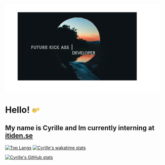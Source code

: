 [![Header](https://github.com/CyrilleKolle/CyrilleKolle/blob/main/readme.jpg "Header")](https://cyrillekolle.github.io/)


# Hello! <img src="https://github.com/CyrilleKolle/CyrilleKolle/blob/main/tenor.gif" width="30px">

## My name is Cyrille and Im currently interning at [itiden.se](itiden.se)

[![Top Langs](https://github-readme-stats.vercel.app/api/top-langs/?username=CyrilleKolle)](https://github.com/CyrilleKolle/github-readme-stats)
[![Cyrille's wakatime stats](https://github-readme-stats.vercel.app/api/wakatime?username=CyrilleKolle)](https://github.com/CyrilleKolle/github-readme-stats)

[![Cyrille's GitHub stats](https://github-readme-stats.vercel.app/api?username=CyrilleKolle&count_private=true&show_icons=truetheme=radical)](https://github.com/CyrilleKolle/github-readme-stats)

